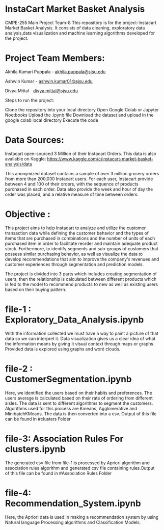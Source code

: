 # InstaCart Market Basket Analysis
CMPE-255 Main Project Team-8
This repository is for the project-Instacart Market Basket Analysis. It consists of data cleaning, exploratory data analysis,data visualization and machine learning algorithms developed for the project.

# Project Team Members:
Akhila Kumari Puppala - akhila.puppala@sjsu.edu

Ashwin Kumar - ashwin.kumar01@sjsu.edu

Divya Mittal - divya.mittal@sjsu.edu


Steps to run the project:

Clone the repository into your local directory
Open Google Colab or Jupyter Noetbooks
Upload the .ipynb file
Download the dataset and upload in the google colab local directory
Execute the code

# Data Sources:
Instacart open-sourced 3 Million of their Instacart Orders. This data is also available on Kaggle: https://www.kaggle.com/c/instacart-market-basket-analysis/data

This anonymized dataset contains a sample of over 3 million grocery orders from more than 200,000 Instacart users. For each user, Instacart provide between 4 and 100 of their orders, with the sequence of products purchased in each order. Data also provide the week and hour of day the order was placed, and a relative measure of time between orders.


# Objective :
This project aims to help Instacart to analyze and utilize the customer transaction data while defining the customer behavior and the types of items that are purchased in combinations and the number of units of each purchased item in order to facilitate reorder and maintain adequate product stock. Furthermore, to identify segments and sub-groups of customers that possess similar purchasing behavior, as well as visualize the data to develop recommendations that aim to improve the company's revenues and customer experiences through segmentation and prediction models.


The project is divided into 3 parts which includes creating segmentation of users, then the relationship is calculated between different products which is fed to the model to recommend products to new as well as existing users based on their buying pattern.

# file-1 : Exploratory_Data_Analysis.ipynb
With the information collected we must have a way to paint a picture of that data so we can interpret it. Data visualization gives us a clear idea of what the information means by giving it visual context through maps or graphs. Provided data is explored using graphs and word clouds.

# file-2 : CustomerSegmentation.ipynb
Here, we identified the users based on their habits and preferences. The users average is calculated based on their rate of ordering from different aisles. The data is sent to different algorithms to segment the customers. Algorithms used for this process are Kmeans, Agglomerative and MinibatchKMeans. The data is then converted into a csv. Output of this file can be found in #clusters Folder

# file-3: Association Rules For clusters.ipynb
The generated csv file from file-1 is processed by Apriori algorithm and association rules algorithm and generated csv file containing rules.Output of this file can be found in #Association Rules Folder

# file-4: Recommendation_System.ipynb
Here, the Apriori data is used in making a recommendation system by using Natural language Processing algorithms and Classification Models.
